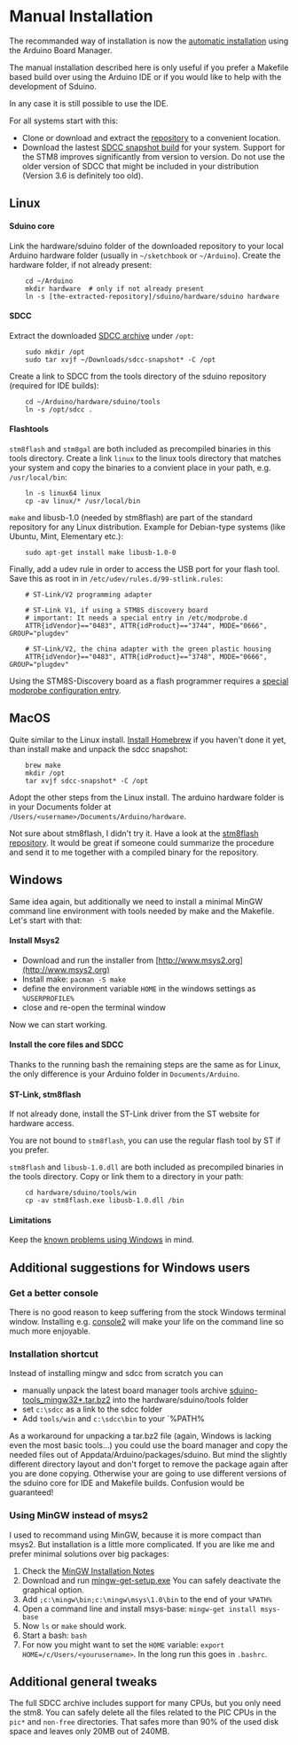 # Manual Installation

The recommanded way of installation is now the [automatic
installation](board-manager-install.md) using the Arduino Board Manager.

The manual installation described here is only useful if you prefer a
Makefile based build over using the Arduino IDE or if you would like to help
with the development of Sduino.

In any case it is still possible to use the IDE.

For all systems start with this:

- Clone or download and extract the
  [repository](https://github.com/tenbaht/sduino) to a convenient location.
- Download the lastest [SDCC snapshot
  build](http://sdcc.sourceforge.net/snap.php) for your system. Support for
  the STM8 improves significantly from version to version. Do not use the
  older version of SDCC that might be included in your distribution (Version
  3.6 is definitely too old).


## Linux

#### Sduino core

Link the hardware/sduino folder of the downloaded repository to your local
Arduino hardware folder (usually in `~/sketchbook` or `~/Arduino`). Create
the hardware folder, if not already present:

```text
	cd ~/Arduino
	mkdir hardware	# only if not already present
	ln -s [the-extracted-repository]/sduino/hardware/sduino hardware
```

#### SDCC

Extract the downloaded [SDCC archive](http://sdcc.sourceforge.net/snap.php)
under `/opt`:

```text
	sudo mkdir /opt
	sudo tar xvjf ~/Downloads/sdcc-snapshot* -C /opt
```

Create a link to SDCC from the tools directory of the sduino repository
(required for IDE builds):

```text
	cd ~/Arduino/hardware/sduino/tools
	ln -s /opt/sdcc .
```

#### Flashtools

`stm8flash` and `stm8gal` are both included as precompiled binaries in this
tools directory. Create a link `linux` to the linux tools directory that
matches your system and copy the binaries to a convient place in your path,
e.g. `/usr/local/bin`:

```text
	ln -s linux64 linux
	cp -av linux/* /usr/local/bin
```


`make` and libusb-1.0 (needed by stm8flash) are part of the standard
repository for any Linux distribution. Example for Debian-type systems (like
Ubuntu, Mint, Elementary etc.):

```text
	sudo apt-get install make libusb-1.0-0
```

Finally, add a udev rule in order to access the USB port for your flash
tool. Save this as root in in `/etc/udev/rules.d/99-stlink.rules`:

```text
	# ST-Link/V2 programming adapter

	# ST-Link V1, if using a STM8S discovery board
	# important: It needs a special entry in /etc/modprobe.d
	ATTR{idVendor}=="0483", ATTR{idProduct}=="3744", MODE="0666", GROUP="plugdev"

	# ST-Link/V2, the china adapter with the green plastic housing
	ATTR{idVendor}=="0483", ATTR{idProduct}=="3748", MODE="0666", GROUP="plugdev"
```

Using the STM8S-Discovery board as a flash programmer requires a [special
modprobe configuration
entry](../hardware/stm8sdiscovery#usage-with-linux-and-stm8flash).




## MacOS

Quite similar to the Linux install. [Install Homebrew](https://brew.sh/) if
you haven't done it yet, than install make and unpack the sdcc snapshot:

```text
	brew make
	mkdir /opt
	tar xvjf sdcc-snapshot* -C /opt
```

Adopt the other steps from the Linux install. The arduino hardware folder is
in your Documents folder at `/Users/<username>/Documents/Arduino/hardware`.

Not sure about stm8flash, I didn't try it. Have a look at the [stm8flash
repository](https://github.com/vdudouyt/stm8flash). It would be great if
someone could summarize the procedure and send it to me together with a
compiled binary for the repository.







## Windows

Same idea again, but additionally we need to install a minimal MinGW command
line environment with tools needed by make and the Makefile. Let's start
with that:


#### Install Msys2

- Download and run the installer from [http://www.msys2.org](http://www.msys2.org)
- Install make: `pacman -S make`
- define the environment variable `HOME` in the windows settings as
  `%USERPROFILE%`
- close and re-open the terminal window

Now we can start working. 

#### Install the core files and SDCC

Thanks to the running bash the remaining steps are the same as for Linux,
the only difference is your Arduino folder in `Documents/Arduino`.


#### ST-Link, stm8flash

If not already done, install the ST-Link driver from the ST website for
hardware access.

You are not bound to `stm8flash`, you can use the regular flash tool by ST
if you prefer.

`stm8flash` and `libusb-1.0.dll` are both included as precompiled binaries
in the tools directory. Copy or link them to a directory in your path:

```text
	cd hardware/sduino/tools/win
	cp -av stm8flash.exe libusb-1.0.dll /bin
```

#### Limitations

Keep the [known problems using
Windows](limitations#known-problems-using-windows) in mind.


## Additional suggestions for Windows users

### Get a better console

There is no good reason to keep suffering from the stock Windows terminal
window. Installing e.g.
[console2](https://sourceforge.net/projects/console/) will make your life on
the command line so much more enjoyable.


### Installation shortcut

Instead of installing mingw and sdcc from scratch you can

* manually unpack the latest board manager tools archive
  [sduino-tools_mingw32*.tar.bz2](https://github.com/tenbaht/sduino/releases)
  into the hardware/sduino/tools folder
* set `c:\sdcc` as a link to the sdcc folder
* Add `tools/win` and `c:\sdcc\bin` to your `%PATH%

As a workaround for unpacking a tar.bz2 file (again, Windows is lacking even
the most basic tools...) you could use the board manager and copy the needed
files out of Appdata/Arduino/packages/sduino. But mind the slightly
different directory layout and don't forget to remove the package again
after you are done copying. Otherwise your are going to use different
versions of the sduino core for IDE and Makefile builds. Confusion would be
guaranteed!


### Using MinGW instead of msys2

I used to recommand using MinGW, because it is more compact than msys2. But
installation is a little more complicated. If you are like me and prefer
minimal solutions over big packages:

1. Check the
   [MinGW Installation Notes](http://www.mingw.org/wiki/Getting_Started)
2. Download and run
   [mingw-get-setup.exe](https://sourceforge.net/projects/mingw/files/Installer/)
   You can safely deactivate the graphical option.
3. Add `;c:\mingw\bin;c:\mingw\msys\1.0\bin` to the end of your `%PATH%`
4. Open a command line and install msys-base: `mingw-get install msys-base`
5. Now `ls` or `make` should work.
6. Start a bash: `bash`
7. For now you might want to set the `HOME` variable: `export
   HOME=/c/Users/<yourusername>`. In the long run this goes in `.bashrc`.


## Additional general tweaks

The full SDCC archive includes support for many CPUs, but you only need the
stm8. You can safely delete all the files related to the PIC CPUs in the
`pic*` and `non-free` directories. That safes more than 90% of the used disk
space and leaves only 20MB out of 240MB.
